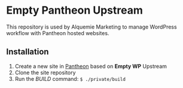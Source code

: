 # Empty Pantheon Upstream

This repository is used by Alquemie Marketing to manage WordPress workflow with Pantheon hosted websites.

## Installation

1. Create a new site in [Pantheon](https://dashboard.pantheon.io/) based on **Empty WP** Upstream
2. Clone the site repository
3. Run the *BUILD* command: `$ ./private/build`
